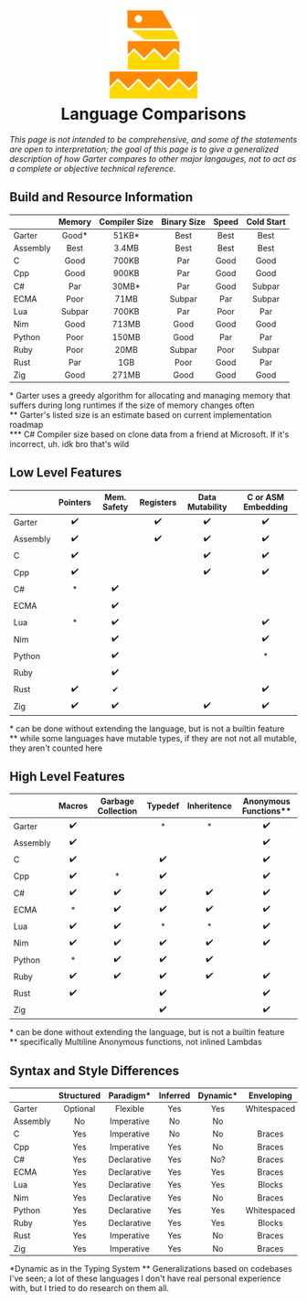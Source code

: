 <h1 align="center">
	<img src="https://github.com/JohnAlexCO/garter/raw/logos/logo/simplified.png" height="160px"/><br>
	Language Comparisons
</h1>

_This page is not intended to be comprehensive,
and some of the statements are open to interpretation;
the goal of this page is to give a generalized description
of how Garter compares to other major langauges,
not to act as a complete or objective technical reference._

## Build and Resource Information 
|  | Memory|Compiler Size |Binary Size | Speed|Cold Start|
|:-|:-:    |:-:           |:-:         |:-:   |:-:|
|Garter|Good*|51KB*|Best|Best|Best|
|Assembly|Best|3.4MB|Best|Best|Best|
|C|Good|700KB|Par|Good|Good|
|Cpp|Good|900KB|Par|Good|Good|
|C#|Par|30MB*|Par|Good|Subpar|
|ECMA|Poor|71MB|Subpar|Par|Subpar|
|Lua|Subpar|700KB|Par|Poor|Par|
|Nim|Good|713MB|Good|Good|Good|
|Python|Poor|150MB|Good|Par|Par|
|Ruby|Poor|20MB|Subpar|Poor|Subpar|
|Rust|Par|1GB|Poor|Good|Par|
|Zig|Good|271MB|Good|Good|Good|

\* Garter uses a greedy algorithm for allocating 
and managing memory that suffers during long runtimes
if the size of memory changes often
<br>
\** Garter's listed size is an estimate based on current implementation roadmap
<br>
\*** C# Compiler size based on clone data from a friend at Microsoft. If it's incorrect, uh. idk bro that's wild

## Low Level Features 
|  | Pointers|Mem. Safety|Registers|Data Mutability|C or ASM Embedding|
|:-|:-:      |:-:        |:-:      |:-:            |:-:               |
|Garter|	✔️ | |✔️|✔️|✔️|
|Assembly|	✔️ | |✔️|✔️|✔️|
|C|			✔️| | |✔️|✔️|
|Cpp|		✔️| | |✔️|✔️|
|C#|		* |✔️|| | |
|ECMA|		  |✔️|| | |
|Lua|		* |✔️| | |✔️|
|Nim|		  |✔️| | |✔️|
|Python|	  |✔️| | |*|
|Ruby|		  |✔️||||
|Rust|		✔️|✔| | |✔️|
|Zig|		✔️|✔️ | |✔️|✔️|

\* can be done without extending the language, but is not a builtin feature
<br>
\** while some languages have mutable types,
if they are not not all mutable, they aren't counted here	

## High Level Features
|  | Macros|Garbage Collection|Typedef|Inheritence|Anonymous Functions** |
|:-|:-:    |:-:               |:-:    |:-:        |:-:                   |
|Garter|		✔️ | |*|*|✔️|
|Assembly|	✔️|| | |✔️|
|C|			✔️ | |✔️ | |✔️|
|Cpp|		✔️|*|✔️ | |✔️|
|C#|		✔️|✔️|✔️|✔️|✔️|
|ECMA|		*|✔️|✔️|✔️|✔️|
|Lua|		✔️|✔️|*|*|✔️|
|Nim|		✔️|✔️|✔️|✔️|✔️|
|Python|	*|✔️|✔️|✔️||
|Ruby|		✔️|✔️|✔️|✔️|✔️|
|Rust|		✔️ | |✔️ | |✔️|
|Zig|		 ||✔️ | |✔️|

\* can be done without extending the language, but is not a builtin feature
<br>
\** specifically Multiline Anonymous functions, not inlined Lambdas


## Syntax and Style Differences 

| | Structured|Paradigm* |Inferred|Dynamic*|Enveloping|Verbosity**|
|:-|:-:|:-:|:-:|:-:|:-:|:-:|
|Garter|Optional|Flexible|Yes|Yes|Whitespaced|Minimal|
|Assembly|No|Imperative|No|No||Verbose|
|C|Yes|Imperative|No|No|Braces|Moderate|
|Cpp|Yes|Imperative|Yes|No|Braces|Moderate|
|C#|Yes|Declarative|Yes|No?|Braces|Verbose|
|ECMA|Yes|Declarative|Yes|Yes|Braces|Low|
|Lua|Yes|Declarative|Yes|Yes|Blocks|Moderate|
|Nim|Yes|Declarative|Yes|No|Braces|Low|
|Python|Yes|Declarative|Yes|Yes|Whitespaced|Low|
|Ruby|Yes|Declarative|Yes|Yes|Blocks|Low|
|Rust|Yes|Imperative|Yes|No|Braces|Verbose|
|Zig|Yes|Imperative|Yes|No|Braces|Moderate|

\*Dynamic as in the Typing System
\*\* Generalizations based on codebases I've seen;
a lot of these languages I don't have real personal
experience with, but I tried to do research on them all.<br>

<!--
	https://en.wikipedia.org/wiki/Comparison_of_programming_languages_(syntax)
	https://en.wikipedia.org/wiki/List_of_programming_languages_by_type

	 | Small Binaries|< 200 KB|9 MB|23 MB|1 MB|23MB|6 KB |
	Compiler and/or binary sizes:<br>
	[Lua](https://www.bmc.com/blogs/lua-programming-language/#:~:text=Size,Lua%20library%20takes%20only%20466K.)
	[Ruby](https://www.ruby-lang.org/en/downloads/)
	cython [1](https://github.com/cython/cython/issues/2102) [2](https://obrunet.github.io/pythonic%20ideas/compilation_cython/)
	nexe [1](https://github.com/nexe/nexe/issues/621)
	rubypacker [1](https://nts.strzibny.name/making-a-ruby-executable-with-ruby-packer/)
	nim [1](https://hookrace.net/blog/nim-binary-size/)
	cpp[1](https://levelup.gitconnected.com/comparing-programming-language-efficiency-in-4-programming-languages-timing-selection-sort-29badc8a744f?gi=4871ec3b333b)
	[2](https://www.ics.uci.edu/~pattis/common/handouts/mingweclipse/mingw.html)
	c# [1](https://visualstudio.microsoft.com/downloads/) 
	[2](https://medium.com/@MStrehovsky/building-a-self-contained-game-in-c-under-8-kilobytes-74c3cf60ea04)
	[3](https://www.mono-project.com/docs/about-mono/languages/csharp/)

	Benchmarks:<br>
	JavaScript v Ruby [1](https://www.educba.com/javascript-vs-ruby/) [2](https://programming-language-benchmarks.vercel.app/ruby-vs-javascript)
	JavaScript v Lua [1](https://programming-language-benchmarks.vercel.app/lua-vs-javascript)
	nim v rust [1](https://programming-language-benchmarks.vercel.app/nim-vs-rust)
	zig [1](https://programming-language-benchmarks.vercel.app/zig)
	c# v python [1](https://programming-language-benchmarks.vercel.app/csharp-vs-python)
-->
